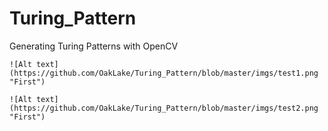 # Turing_Pattern
Generating Turing Patterns with OpenCV



    ![Alt text](https://github.com/OakLake/Turing_Pattern/blob/master/imgs/test1.png "First")
    
    ![Alt text](https://github.com/OakLake/Turing_Pattern/blob/master/imgs/test2.png "First")

